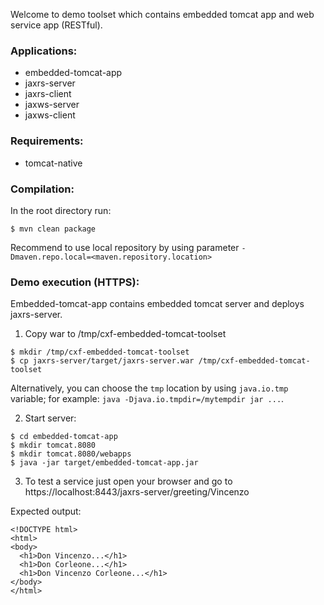 Welcome to demo toolset which contains embedded tomcat app and web service app (RESTful).

### Applications:
  - embedded-tomcat-app
  - jaxrs-server
  - jaxrs-client
  - jaxws-server
  - jaxws-client

### Requirements:
  - tomcat-native


### Compilation:   
In the root directory run:   

~~~
$ mvn clean package
~~~

Recommend to use local repository by using parameter `-Dmaven.repo.local=<maven.repository.location>`

### Demo execution (HTTPS):   
Embedded-tomcat-app contains embedded tomcat server and deploys jaxrs-server. 

1) Copy war to /tmp/cxf-embedded-tomcat-toolset
~~~
$ mkdir /tmp/cxf-embedded-tomcat-toolset  
$ cp jaxrs-server/target/jaxrs-server.war /tmp/cxf-embedded-tomcat-toolset  
~~~

Alternatively, you can choose the `tmp` location by using `java.io.tmp` variable; for example: `java -Djava.io.tmpdir=/mytempdir jar ...`.

2) Start server:
~~~
$ cd embedded-tomcat-app
$ mkdir tomcat.8080
$ mkdir tomcat.8080/webapps
$ java -jar target/embedded-tomcat-app.jar
~~~

3) To test a service just open your browser and go to https://localhost:8443/jaxrs-server/greeting/Vincenzo  

Expected output:
~~~
<!DOCTYPE html>  
<html>  
<body>  
  <h1>Don Vincenzo...</h1>  
  <h1>Don Corleone...</h1>  
  <h1>Don Vincenzo Corleone...</h1>  
</body>  
</html>  
~~~

